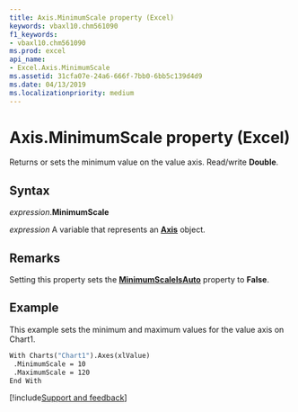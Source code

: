 ```yaml
---
title: Axis.MinimumScale property (Excel)
keywords: vbaxl10.chm561090
f1_keywords:
- vbaxl10.chm561090
ms.prod: excel
api_name:
- Excel.Axis.MinimumScale
ms.assetid: 31cfa07e-24a6-666f-7bb0-6bb5c139d4d9
ms.date: 04/13/2019
ms.localizationpriority: medium
---
```



# Axis.MinimumScale property (Excel)

Returns or sets the minimum value on the value axis. Read/write **Double**.


## Syntax

_expression_.**MinimumScale**

_expression_ A variable that represents an **[Axis](Excel.Axis(object).md)** object.


## Remarks

Setting this property sets the **[MinimumScaleIsAuto](Excel.Axis.MinimumScaleIsAuto.md)** property to **False**.


## Example

This example sets the minimum and maximum values for the value axis on Chart1.

```vb
With Charts("Chart1").Axes(xlValue) 
 .MinimumScale = 10 
 .MaximumScale = 120 
End With
```




[!include[Support and feedback](~/includes/feedback-boilerplate.md)]